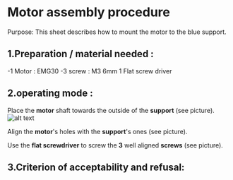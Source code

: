# Motor assembly procedure 

Purpose: This sheet describes how to mount the motor to the blue support.

## 1.Preparation / material needed :

-1 Motor : EMG30        -3 screw : M3 6mm       1 Flat screw driver

## 2.operating mode :

Place the **motor** shaft towards the outside of the **support** (see picture).
![alt text](<img src="https://user-images.githubusercontent.com/47211507/53947003-2f6e3f00-40c5-11e9-93d8-94144b4c1c36.jpg" width="50px"/>)


Align the **motor**'s holes with the **support**'s ones (see picture).

Use the **flat screwdriver** to screw the **3** well aligned **screws** (see picture).



## 3.Criterion of acceptability and refusal: